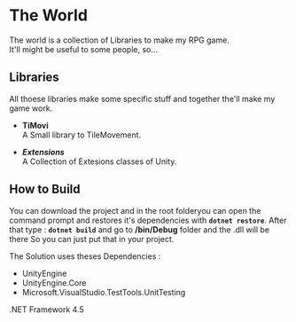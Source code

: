 # The World
The world is a collection of Libraries to make my RPG game.  
It'll might be useful to some people, so...

## Libraries
All thoese libraries make some specific stuff and together the'll make my game work.

- **TiMovi**  
A Small library to TileMovement.

- ***Extensions***  
A Collection of Extesions classes of Unity.  

## How to Build
You can download the project and in the root folderyou can open the command prompt and restores it's dependencies with **```dotnet restore```**. After that type : **```dotnet build```** and go to **/bin/Debug** folder and the .dll will be there
So you can just put that in your project.  
  
The Solution uses theses Dependencies :
- UnityEngine
- UnityEngine.Core
- Microsoft.VisualStudio.TestTools.UnitTesting

.NET Framework 4.5
